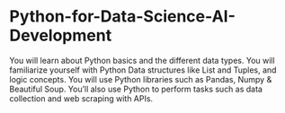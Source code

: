 # Python-for-Data-Science-AI-Development
You will learn about Python basics and the different data types. You will familiarize yourself with Python Data structures like List and Tuples, and logic concepts. You will use Python libraries such as Pandas, Numpy &amp; Beautiful Soup. You’ll also use Python to perform tasks such as data collection and web scraping with APIs.  
